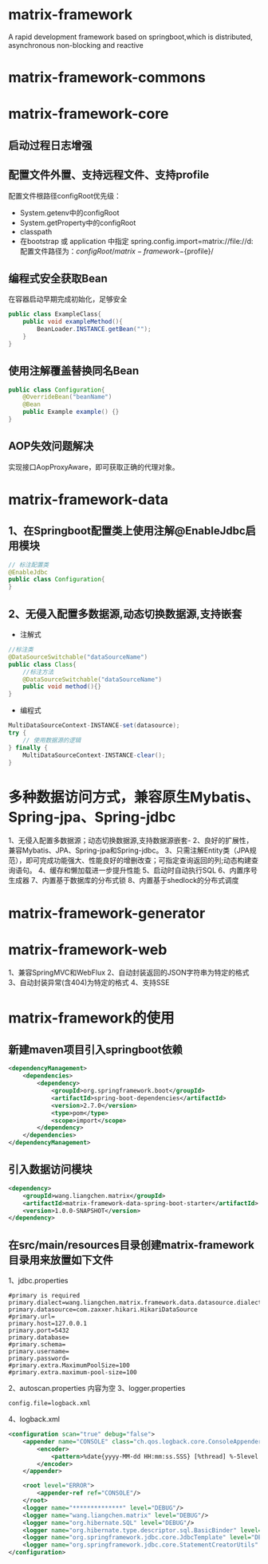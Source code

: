 # matrix-framework

A rapid development framework based on springboot,which is distributed, asynchronous non-blocking and reactive

# matrix-framework-commons

# matrix-framework-core
## 启动过程日志增强
## 配置文件外置、支持远程文件、支持profile
配置文件根路径configRoot优先级：
* System.getenv中的configRoot
* System.getProperty中的configRoot
* classpath
* 在bootstrap 或 application 中指定 spring.config.import=matrix://file://d:
配置文件路径为：${configRoot}/matrix-framework-${profile}/
## 编程式安全获取Bean
在容器启动早期完成初始化，足够安全
```java
public class ExampleClass{
    public void exampleMethod(){
        BeanLoader.INSTANCE.getBean("");
    }
}
```
## 使用注解覆盖替换同名Bean
```java
public class Configuration{
    @OverrideBean("beanName")
    @Bean
    public Example example() {}
}
```
## AOP失效问题解决
实现接口AopProxyAware，即可获取正确的代理对象。

# matrix-framework-data
## 1、在Springboot配置类上使用注解@EnableJdbc启用模块
```java
// 标注配置类
@EnableJdbc
public class Configuration{
}
```
## 2、无侵入配置多数据源,动态切换数据源,支持嵌套
* 注解式
```java
//标注类 
@DataSourceSwitchable("dataSourceName")
public class Class{
    //标注方法
    @DataSourceSwitchable("dataSourceName")
    public void method(){}
}
```
* 编程式
```java 
MultiDataSourceContext-INSTANCE-set(datasource);
try {
    // 使用数据源的逻辑
} finally {
    MultiDataSourceContext-INSTANCE-clear();
}
```
# 多种数据访问方式，兼容原生Mybatis、Spring-jpa、Spring-jdbc



1、无侵入配置多数据源；动态切换数据源,支持数据源嵌套-
2、良好的扩展性，兼容Mybatis、JPA、Spring-jpa和Spring-jdbc。 
3、只需注解Entity类（JPA规范），即可完成功能强大、性能良好的增删改查；可指定查询返回的列;动态构建查询语句。
4、缓存和懒加载进一步提升性能 
5、启动时自动执行SQL 
6、内置序号生成器 
7、内置基于数据库的分布式锁 
8、内置基于shedlock的分布式调度

# matrix-framework-generator

# matrix-framework-web

1、兼容SpringMVC和WebFlux 
2、自动封装返回的JSON字符串为特定的格式 
3、自动封装异常(含404)为特定的格式 
4、支持SSE

# matrix-framework的使用
## 新建maven项目引入springboot依赖
```xml
<dependencyManagement>
    <dependencies>
        <dependency>
            <groupId>org.springframework.boot</groupId>
            <artifactId>spring-boot-dependencies</artifactId>
            <version>2.7.0</version>
            <type>pom</type>
            <scope>import</scope>
        </dependency>
    </dependencies>
</dependencyManagement>
```
## 引入数据访问模块
```xml
<dependency>
    <groupId>wang.liangchen.matrix</groupId>
    <artifactId>matrix-framework-data-spring-boot-starter</artifactId>
    <version>1.0.0-SNAPSHOT</version>
</dependency>
```
## 在src/main/resources目录创建matrix-framework目录用来放置如下文件
1、jdbc.properties
```properties
#primary is required
primary.dialect=wang.liangchen.matrix.framework.data.datasource.dialect.MySQLDialect
primary.datasource=com.zaxxer.hikari.HikariDataSource
#primary.url=
primary.host=127.0.0.1
primary.port=5432
primary.database=
#primary.schema=
primary.username=
primary.password=
#primary.extra.MaximumPoolSize=100
#primary.extra.maximum-pool-size=100
```
2、autoscan.properties 内容为空
3、logger.properties
```properties
config.file=logback.xml
```
4、logback.xml
```xml
<configuration scan="true" debug="false">
    <appender name="CONSOLE" class="ch.qos.logback.core.ConsoleAppender">
        <encoder>
            <pattern>%date{yyyy-MM-dd HH:mm:ss.SSS} [%thread] %-5level %caller{1} - %msg%n</pattern>
        </encoder>
    </appender>

    <root level="ERROR">
        <appender-ref ref="CONSOLE"/>
    </root>
    <logger name="**************" level="DEBUG"/>
    <logger name="wang.liangchen.matrix" level="DEBUG"/>
    <logger name="org.hibernate.SQL" level="DEBUG"/>
    <logger name="org.hibernate.type.descriptor.sql.BasicBinder" level="TRACE"/>
    <logger name="org.springframework.jdbc.core.JdbcTemplate" level="DEBUG"/>
    <logger name="org.springframework.jdbc.core.StatementCreatorUtils" level="TRACE"/>
</configuration>
```